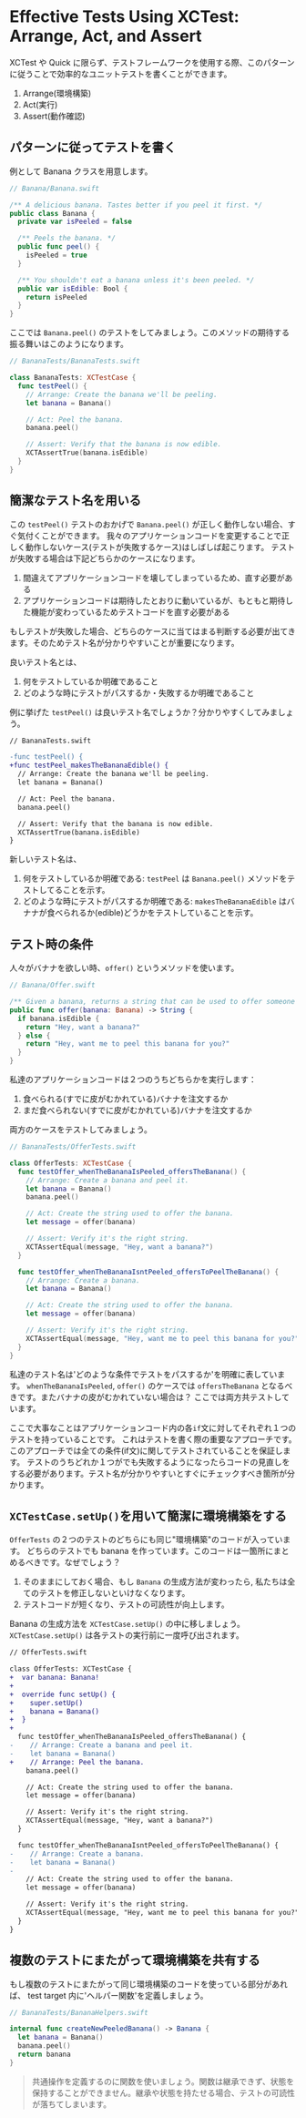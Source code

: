 # Effective Tests Using XCTest: Arrange, Act, and Assert

XCTest や Quick に限らず、テストフレームワークを使用する際、このパターンに従うことで効率的なユニットテストを書くことができます。

1. Arrange(環境構築)
2. Act(実行)
3. Assert(動作確認)

## パターンに従ってテストを書く

例として Banana クラスを用意します。

```swift
// Banana/Banana.swift

/** A delicious banana. Tastes better if you peel it first. */
public class Banana {
  private var isPeeled = false

  /** Peels the banana. */
  public func peel() {
    isPeeled = true
  }

  /** You shouldn't eat a banana unless it's been peeled. */
  public var isEdible: Bool {
    return isPeeled
  }
}
```

ここでは `Banana.peel()` のテストをしてみましょう。このメソッドの期待する振る舞いはこのようになります。

```swift
// BananaTests/BananaTests.swift

class BananaTests: XCTestCase {
  func testPeel() {
    // Arrange: Create the banana we'll be peeling.
    let banana = Banana()

    // Act: Peel the banana.
    banana.peel()

    // Assert: Verify that the banana is now edible.
    XCTAssertTrue(banana.isEdible)
  }
}
```

## 簡潔なテスト名を用いる

この `testPeel()` テストのおかげで `Banana.peel()` が正しく動作しない場合、すぐ気付くことができます。
我々のアプリケーションコードを変更することで正しく動作しないケース(テストが失敗するケース)はしばしば起こります。
テストが失敗する場合は下記どちらかのケースになります。

1. 間違えてアプリケーションコードを壊してしまっているため、直す必要がある
2. アプリケーションコードは期待したとおりに動いているが、もともと期待した機能が変わっているためテストコードを直す必要がある

もしテストが失敗した場合、どちらのケースに当てはまる判断する必要が出てきます。そのためテスト名が分かりやすいことが重要になります。

良いテスト名とは、

1. 何をテストしているか明確であること
2. どのような時にテストがパスするか・失敗するか明確であること

例に挙げた `testPeel()` は良いテスト名でしょうか？分かりやすくしてみましょう。

```diff
// BananaTests.swift

-func testPeel() {
+func testPeel_makesTheBananaEdible() {
  // Arrange: Create the banana we'll be peeling.
  let banana = Banana()

  // Act: Peel the banana.
  banana.peel()

  // Assert: Verify that the banana is now edible.
  XCTAssertTrue(banana.isEdible)
}
```

新しいテスト名は、

1. 何をテストしているか明確である: `testPeel` は `Banana.peel()` メソッドをテストしてることを示す。
2. どのような時にテストがパスするか明確である: `makesTheBananaEdible` はバナナが食べられるか(edible)どうかをテストしていることを示す。

## テスト時の条件

人々がバナナを欲しい時、`offer()` というメソッドを使います。

```swift
// Banana/Offer.swift

/** Given a banana, returns a string that can be used to offer someone the banana. */
public func offer(banana: Banana) -> String {
  if banana.isEdible {
    return "Hey, want a banana?"
  } else {
    return "Hey, want me to peel this banana for you?"
  }
}
```

私達のアプリケーションコードは２つのうちどちらかを実行します：

1. 食べられる(すでに皮がむかれている)バナナを注文するか
2. まだ食べられない(すでに皮がむかれている)バナナを注文するか

両方のケースをテストしてみましょう。

```swift
// BananaTests/OfferTests.swift

class OfferTests: XCTestCase {
  func testOffer_whenTheBananaIsPeeled_offersTheBanana() {
    // Arrange: Create a banana and peel it.
    let banana = Banana()
    banana.peel()

    // Act: Create the string used to offer the banana.
    let message = offer(banana)

    // Assert: Verify it's the right string.
    XCTAssertEqual(message, "Hey, want a banana?")
  }

  func testOffer_whenTheBananaIsntPeeled_offersToPeelTheBanana() {
    // Arrange: Create a banana.
    let banana = Banana()

    // Act: Create the string used to offer the banana.
    let message = offer(banana)

    // Assert: Verify it's the right string.
    XCTAssertEqual(message, "Hey, want me to peel this banana for you?")
  }
}
```

私達のテスト名は'どのような条件でテストをパスするか'を明確に表しています。
`whenTheBananaIsPeeled`, `offer()` のケースでは `offersTheBanana` となるべきです。またバナナの皮がむかれていない場合は？
ここでは両方共テストしています。

ここで大事なことはアプリケーションコード内の各`if`文に対してそれぞれ１つのテストを持っていることです。
これはテストを書く際の重要なアプローチです。このアプローチでは全ての条件(if文)に関してテストされていることを保証します。
テストのうちどれか１つがでも失敗するようになったらコードの見直しをする必要があります。テスト名が分かりやすいとすぐにチェックすべき箇所が分かります。

## `XCTestCase.setUp()`を用いて簡潔に環境構築をする

`OfferTests` の２つのテストのどちらにも同じ"環境構築"のコードが入っています。
どちらのテストでも banana を作っています。このコードは一箇所にまとめるべきです。なぜでしょう？

1. そのままにしておく場合、もし `Banana` の生成方法が変わったら, 私たちは全てのテストを修正しないといけなくなります。
2. テストコードが短くなり、テストの可読性が向上します。

Banana の生成方法を `XCTestCase.setUp()` の中に移しましょう。`XCTestCase.setUp()` は各テストの実行前に一度呼び出されます。

```diff
// OfferTests.swift

class OfferTests: XCTestCase {
+  var banana: Banana!
+
+  override func setUp() {
+    super.setUp()
+    banana = Banana()
+  }
+
  func testOffer_whenTheBananaIsPeeled_offersTheBanana() {
-    // Arrange: Create a banana and peel it.
-    let banana = Banana()
+    // Arrange: Peel the banana.
    banana.peel()

    // Act: Create the string used to offer the banana.
    let message = offer(banana)

    // Assert: Verify it's the right string.
    XCTAssertEqual(message, "Hey, want a banana?")
  }

  func testOffer_whenTheBananaIsntPeeled_offersToPeelTheBanana() {
-    // Arrange: Create a banana.
-    let banana = Banana()
-
    // Act: Create the string used to offer the banana.
    let message = offer(banana)

    // Assert: Verify it's the right string.
    XCTAssertEqual(message, "Hey, want me to peel this banana for you?")
  }
}
```

## 複数のテストにまたがって環境構築を共有する

もし複数のテストにまたがって同じ環境構築のコードを使っている部分があれば、 test target 内に'ヘルパー関数'を定義しましょう。

```swift
// BananaTests/BananaHelpers.swift

internal func createNewPeeledBanana() -> Banana {
  let banana = Banana()
  banana.peel()
  return banana
}
```

> 共通操作を定義するのに関数を使いましょう。関数は継承できず、状態を保持することができません。継承や状態を持たせる場合、テストの可読性が落ちてしまいます。
